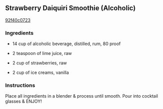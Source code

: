 ## Strawberry Daiquiri Smoothie (Alcoholic)

[92f40c0723](http://www.food.com/recipe/strawberry-daiquiri-smoothie-alcoholic-376995)

### Ingredients

 - 14 cup of alcoholic beverage, distilled, rum, 80 proof

 - 2 teaspoon of lime juice, raw

 - 2 cup of strawberries, raw

 - 2 cup of ice creams, vanilla

### Instructions

Place all ingredients in a blender & process until smooth. Pour into cocktail glasses & ENJOY!